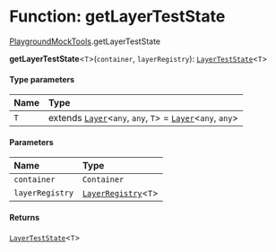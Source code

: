 # Function: getLayerTestState

[PlaygroundMockTools](/auto-docs/core/modules/PlaygroundMockTools.md).getLayerTestState

**getLayerTestState**<`T`>(`container`, `layerRegistry`): [`LayerTestState`](/auto-docs/core/classes/PlaygroundMockTools.LayerTestState.md)<`T`>

#### Type parameters

| Name | Type |
| :------ | :------ |
| `T` | extends [`Layer`](/auto-docs/core/classes/Layer.md)<`any`, `any`, `T`> = [`Layer`](/auto-docs/core/classes/Layer.md)<`any`, `any`> |

#### Parameters

| Name | Type |
| :------ | :------ |
| `container` | `Container` |
| `layerRegistry` | [`LayerRegistry`](/auto-docs/core/interfaces/LayerRegistry.md)<`T`> |

#### Returns

[`LayerTestState`](/auto-docs/core/classes/PlaygroundMockTools.LayerTestState.md)<`T`>
